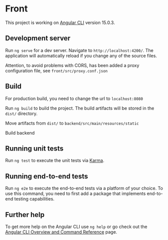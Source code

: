 # Front

This project is working on [Angular CLI](https://github.com/angular/angular-cli) version 15.0.3.

## Development server

Run `ng serve` for a dev server. Navigate to `http://localhost:4200/`. The application will automatically reload if you change any of the source files.

Attention, to avoid problems with CORS, has been added a proxy configuration file, see `front/src/proxy.conf.json`   

## Build

For production build, you need to change the url to `localhost:8080`

Run `ng build` to build the project. The build artifacts will be stored in the `dist/` directory.

Move artifacts from `dist/` to `backend/src/main/resources/static` 

Build backend 

## Running unit tests

Run `ng test` to execute the unit tests via [Karma](https://karma-runner.github.io).

## Running end-to-end tests

Run `ng e2e` to execute the end-to-end tests via a platform of your choice. To use this command, you need to first add a package that implements end-to-end testing capabilities.

## Further help

To get more help on the Angular CLI use `ng help` or go check out the [Angular CLI Overview and Command Reference](https://angular.io/cli) page.
